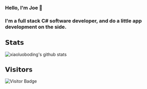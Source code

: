 ### Hello, I'm Joe 👋

### I'm a full stack C# software developer, and do a little app development on the side.

## 𝗦𝘁𝗮𝘁𝘀

![xiaoluoboding's github stats](https://github-readme-stats.vercel.app/api?username=dbContext&show_icons=true&theme=dracula&count_private=true)

## 𝗩𝗶𝘀𝗶𝘁𝗼𝗿s

![Visitor Badge](https://visitor-badge.laobi.icu/badge?page_id=dbContext.dbContext)
